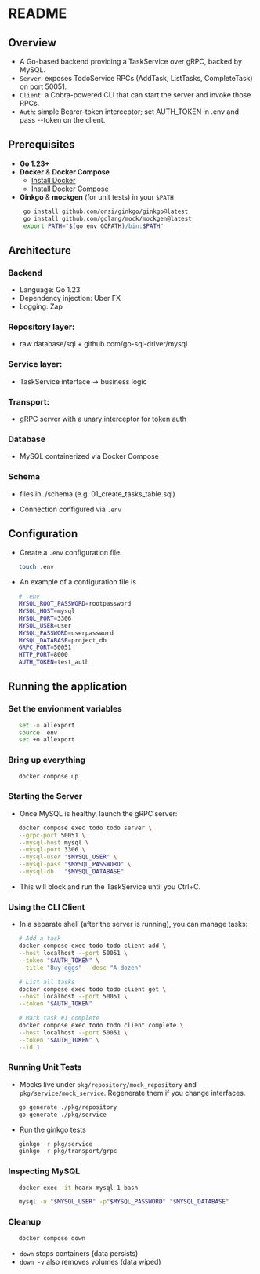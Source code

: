 # README

## Overview
- A Go-based backend providing a TaskService over gRPC, backed by MySQL.
- `Server`: exposes TodoService RPCs (AddTask, ListTasks, CompleteTask) on port 50051.
- `Client`: a Cobra-powered CLI that can start the server and invoke those RPCs.
- `Auth`: simple Bearer-token interceptor; set AUTH_TOKEN in .env and pass --token on the client.


## Prerequisites
- **Go 1.23+**  
- **Docker** & **Docker Compose**  
  - [Install Docker](https://docs.docker.com/get-docker/)  
  - [Install Docker Compose](https://docs.docker.com/compose/install/)  
- **Ginkgo** & **mockgen** (for unit tests) in your `$PATH`  
  ```bash
   go install github.com/onsi/ginkgo/ginkgo@latest
   go install github.com/golang/mock/mockgen@latest
   export PATH="$(go env GOPATH)/bin:$PATH"
   ```

## Architecture
   ### Backend
   - Language: Go 1.23
   - Dependency injection: Uber FX
   - Logging: Zap

   ### Repository layer:
   - raw database/sql + github.com/go-sql-driver/mysql

   ### Service layer: 
   - TaskService interface → business logic

   ### Transport: 
   - gRPC server with a unary interceptor for token auth

   ### Database
   - MySQL containerized via Docker Compose

   ### Schema 
   - files in ./schema (e.g. 01_create_tasks_table.sql)

   - Connection configured via `.env`

## Configuration
   - Create a `.env` configuration file.
   ```bash
      touch .env
   ```
   - An example of a configuration file is
   ```bash
      # .env
      MYSQL_ROOT_PASSWORD=rootpassword
      MYSQL_HOST=mysql
      MYSQL_PORT=3306
      MYSQL_USER=user
      MYSQL_PASSWORD=userpassword
      MYSQL_DATABASE=project_db
      GRPC_PORT=50051
      HTTP_PORT=8000
      AUTH_TOKEN=test_auth
   ```

## Running the application
   
   ### Set the envionment variables
   ```bash
      set -o allexport
      source .env
      set +o allexport
   ```

   ### Bring up everything
   ```bash
      docker compose up
   ```

   ### Starting the Server
   - Once MySQL is healthy, launch the gRPC server:
   ```bash
      docker compose exec todo todo server \
      --grpc-port 50051 \
      --mysql-host mysql \
      --mysql-port 3306 \
      --mysql-user "$MYSQL_USER" \
      --mysql-pass "$MYSQL_PASSWORD" \
      --mysql-db   "$MYSQL_DATABASE"
   ```
   - This will block and run the TaskService until you Ctrl+C.

   ### Using the CLI Client
   - In a separate shell (after the server is running), you can manage tasks:
   ```bash
      # Add a task
      docker compose exec todo todo client add \
      --host localhost --port 50051 \
      --token "$AUTH_TOKEN" \
      --title "Buy eggs" --desc "A dozen"

      # List all tasks
      docker compose exec todo todo client get \
      --host localhost --port 50051 \
      --token "$AUTH_TOKEN"

      # Mark task #1 complete
      docker compose exec todo todo client complete \
      --host localhost --port 50051 \
      --token "$AUTH_TOKEN" \
      --id 1
   ```

   ### Running Unit Tests
   - Mocks live under `pkg/repository/mock_repository` and `pkg/service/mock_service`. Regenerate them if you change interfaces.
   ```bash
      go generate ./pkg/repository
      go generate ./pkg/service
   ```
   - Run the ginkgo tests
   ```bash
      ginkgo -r pkg/service
      ginkgo -r pkg/transport/grpc
   ```

   ### Inspecting MySQL
   ```bash
      docker exec -it hearx-mysql-1 bash
   ```

   ```bash
      mysql -u "$MYSQL_USER" -p"$MYSQL_PASSWORD" "$MYSQL_DATABASE"
   ```

   ### Cleanup
   ```bash
      docker compose down
   ```
   - `down` stops containers (data persists)
   - `down -v` also removes volumes (data wiped)